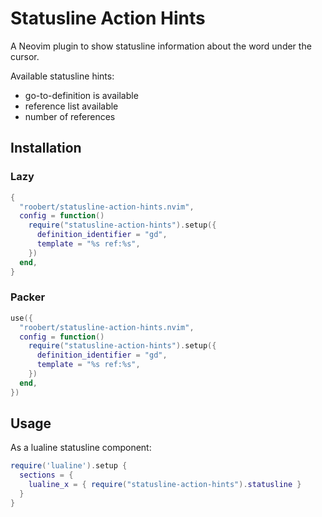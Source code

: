 # Statusline Action Hints

A Neovim plugin to show statusline information about the word under the cursor.

Available statusline hints:
* go-to-definition is available
* reference list available
* number of references

## Installation

### Lazy

``` lua
{
  "roobert/statusline-action-hints.nvim",
  config = function()
    require("statusline-action-hints").setup({
      definition_identifier = "gd",
      template = "%s ref:%s",
    })
  end,
}
```

### Packer

``` lua
use({
  "roobert/statusline-action-hints.nvim",
  config = function()
    require("statusline-action-hints").setup({
      definition_identifier = "gd",
      template = "%s ref:%s",
    })
  end,
})
```

## Usage

As a lualine statusline component:

``` lua
require('lualine').setup {
  sections = {
    lualine_x = { require("statusline-action-hints").statusline }
  }
}
```
